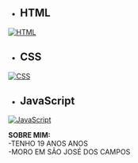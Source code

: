 - ## HTML
[![HTML](https://img.icons8.com/?size=100&id=20909&format=png&color=000000)](#html)

- ## CSS
[![CSS](https://img.icons8.com/?size=100&id=21278&format=png&color=000000)](#css)

- ## JavaScript
[![JavaScript](https://img.icons8.com/?size=100&id=108784&format=png&color=000000)](#javascript)

**SOBRE MIM:** <br>
  -TENHO 19 ANOS ANOS <br>
  -MORO EM SÃO JOSÉ DOS CAMPOS
  
